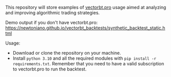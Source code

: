 This repository will store examples of [vectorbt.pro](https://vectorbt.pro/) usage aimed at analyzing and improving algorithmic trading strategies.

Demo output if you don't have vectorbt.pro: https://newtoniano.github.io/vectorbt_backtests/synthetic_backtest_static.html

Usage:

- Download or clone the repository on your machine.
- Install `python 3.10` and all the required modules with `pip install -r requirements.txt`. Remember that you need to have a valid subscription to vectorbt.pro to run the backtest.
